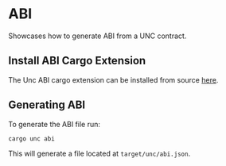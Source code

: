 # ABI

Showcases how to generate ABI from a UNC contract.

## Install ABI Cargo Extension

The Unc ABI cargo extension can be installed from source [here](https://github.com/utnet-org/cargo-unc).

## Generating ABI
To generate the ABI file run:

```bash
cargo unc abi
```

This will generate a file located at `target/unc/abi.json`.
